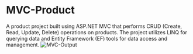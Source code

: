 # MVC-Product
A product project built using ASP.NET MVC that performs CRUD (Create, Read, Update, Delete) operations on products.
The project utilizes LINQ for querying data and Entity Framework (EF) tools for data access and management. 
![MVC-Output](https://github.com/user-attachments/assets/c33d41b6-0070-42b0-bbf8-93fee6fe9b12)
